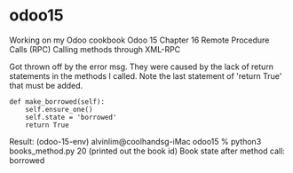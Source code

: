 # odoo15
Working on my Odoo cookbook
Odoo 15 Chapter 16 Remote Procedure Calls (RPC)
Calling methods through XML-RPC

Got thrown off by the error msg.  They were caused by the lack of return statements in the methods I called.  Note the last statement of 'return True' that must be added.

    def make_borrowed(self):
        self.ensure_one()
        self.state = 'borrowed'
        return True

Result:
(odoo-15-env) alvinlim@coolhandsg-iMac odoo15 % python3 
books_method.py
20 (printed out the book id)
Book state after method call: borrowed